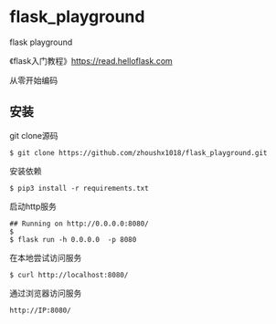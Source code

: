 # flask_playground
flask playground

《flask入门教程》https://read.helloflask.com 

从零开始编码


## 安装

git clone源码
```
$ git clone https://github.com/zhoushx1018/flask_playground.git
```

安装依赖
```
$ pip3 install -r requirements.txt
```


启动http服务

```
## Running on http://0.0.0.0:8080/
$ 
$ flask run -h 0.0.0.0  -p 8080 
```

在本地尝试访问服务

```
$ curl http://localhost:8080/
```

通过浏览器访问服务

```
http://IP:8080/
```




